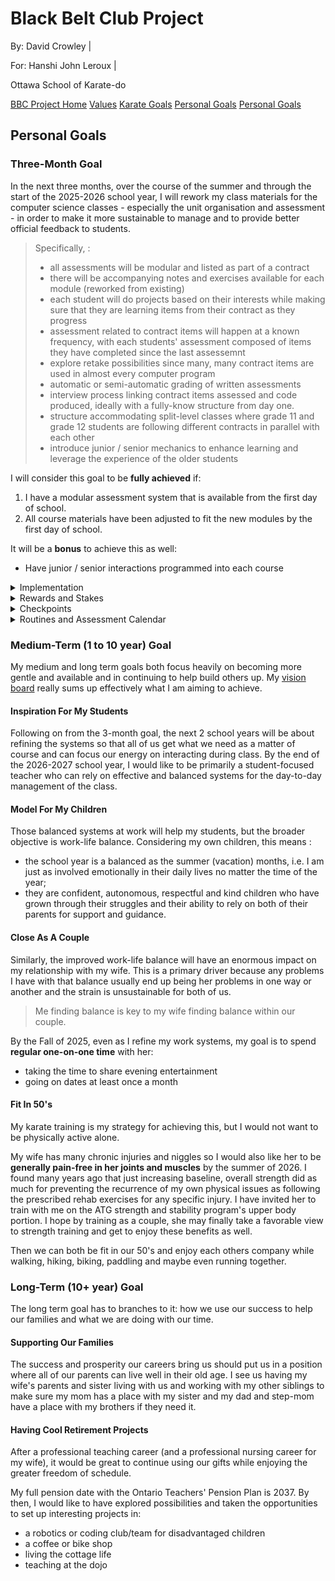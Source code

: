 <link rel="stylesheet" href="bbc-style.css">

<div class="bbc-title" markdown='1'>

# Black Belt Club Project

<div class="bbc-meta" markdown='1'>

By: David Crowley \|

For: Hanshi John Leroux \|

Ottawa School of Karate-do

</div>

<div class="bbc-menu">

<a href="/pages/bbc/landing">BBC Project Home</a>
<a href="/pages/bbc/values">Values</a>
<a href="/pages/bbc/karate">Karate Goals</a>
<a class="active" href="/pages/bbc/personal">Personal Goals</a>
<a href="/pages/bbc/tracking">Personal Goals</a>

</div>

</div>

<h2 id="bbc-personal">Personal Goals</h2>

<div class="tile-box bbc-content">

<div markdown='1'>

### Three-Month Goal

In the next three months, over the course of the summer and through the start of the 2025-2026 school year, I will rework my class materials for the computer science classes - especially the unit organisation and assessment - in order to make it more sustainable to manage and to provide better official feedback to students.

> Specifically, :
>
> - all assessments will be modular and listed as part of a contract
> - there will be accompanying notes and exercises available for each module (reworked from existing)
> - each student will do projects based on their interests while making sure that they are learning items from their contract as they progress
> - assessment related to contract items will happen at a known frequency, with each students' assessment composed of items they have completed since the last assessemnt
> - explore retake possibilities since many, many contract items are used in almost every computer program
> - automatic or semi-automatic grading of written assessments
> - interview process linking contract items assessed and code produced, ideally with a fully-know structure from day one.
> - structure accommodating split-level classes where grade 11 and grade 12 students are following different contracts in parallel with each other
> - introduce junior / senior mechanics to enhance learning and leverage the experience of the older students

I will consider this goal to be **fully achieved** if:

1. I have a modular assessment system that is available from the first day of school.
2. All course materials have been adjusted to fit the new modules by the first day of school.

It will be a **bonus** to achieve this as well:

- Have junior / senior interactions programmed into each course

<details>

<summary>Implementation</summary>

<div markdown='1'>

The best time for an overhaul like this is when I am not seeing the students during the day. Cue the summer vacation. Considering all the action over the summer, I see the following **possibilities for work**:

- while both kids are at camp, I will have about 3 hours per day between drop-off and pick-up
- on other days, I will have about 30 minutes in the morning before breakfast and another hour while the kids have their game time
- on the weekends, I may be able to get an extra hour before breakfast
- no time at the cottage or when camping

To make my work at producing documents more efficient, especially since I have a lot of existing personalised material to start with, I would like to try and **leverage an AI agent** to both help:

- creating the structure for the system
- creating templates for contracts, assessments, and interviews and filling them with appropiate informaton
- building the automations required for the personalised assessments
- generating assessment items that match my course materials and the level of the students

</div>

</details>

<details>

<summary>Rewards and Stakes</summary>

<div markdown='1'>

#### Rewards

The absolute top reward will life-balance! 🧘‍♂️ That is the biggest driver and a massive requirement for me to achieve my vision and purpose.

Not having to hear _"when will we be getting our grades back for X?"_ after they have written it will be a massive professional achievement. A first all-time if I can pull off a true zero in any class.

While I am working on reaching the goals that will get me those larger rewards, I also have the following planned for achieving each work session:

- journal entries
- verbal self-affirmations
- a progress board filled with stars

If I can get ahead of my planned progress, I may reorganise my schedule to replace a work session with a date with my wife. This would be a massive reversal and a huge win. This reward will also hold during the school year if my system truly does reduce the take-home workload from previous years.

Also during the school year, I truly believe this approach will lead to way more personal and effective interactions with each of my students and be a step up on the "Inspiration For My Students" part of the vision.

#### Stakes

The stakes for failing to reach this goal are huge!

- My school year will be overloaded as I try to complete this work as well as managing my classes
- My life at home will suffer
- My relationship with my wife will suffer

So while I am working during the summer, I have the following forfeit planned:

- for missing a work session: replace evening entertainment (often Youtube) with work, while respecting the bedtimes I have set-up

During the school year, I have also planned on:

- crowd-sourcing forfeits for delayed correcting by asking my students to suggest appropriate compensations that must be delivered if I do not meet established feedback deadlines. I imagine things like pay-outs in candy, free time, or wearing silly items.

</div>

</details>

<details>

<summary>Checkpoints</summary>

<div markdown='1'>

#### Tools

I will use the following tools to keep track of my progress:

- [Flow State](https://enter.ourflowstate.com/) "Time and Task" chat where I post estimated time and name of task then repost the actual time required. This chat is used by others for the same purpose. 
  - _I have been using Bobby Lyte's Flow State podcasts for years and did not cancel my Patreon subscription even during the leanest of the post-pandemic years. He has helped me get better at using the time that I must structure for myself._
  - _The tool of his I actually use on the regular, aside from the chat, is the [daily playlist](https://www.flowstateradio.com/) which has been progressively optimised to reduce distraction_
- Pocket notebook with checklists
- Files generated

#### Progress

- On every day with a planned work session, I will compare planned time-on-task with actual time-on-task
- At the checkpoints planned in the Routines and Assessment section below, I will compile and review time on task to determine overall progress.

Checkpoints are placed :

1. After camp weeks (big time available)
2. Before hitting the cottage
3. The day before class starts
4. The last day of the Labour Day long weekend
5. 3 weeks after Labour Day
6. At the end

</div>

</details>

<details>

<summary>Routines and Assessment Calendar</summary>

<div markdown='1'>

#### Routines Based on Type of Day

| Type of Day | Work Routine |
| --- | --- |
| With one or both kids at home | 30min before breakfast, 1h during game time |
| Both kids are at camp | focus on getting kids ready, 3h between drop-off and pick-up at various locations |
| School days | 0.5h before breakfast, 1h during planning period every other school day |
| Weekends | either Saturday or Sunday: 1h in the afternoon (other day is for my wife) |

#### Projected Available Work Hours By Week

The planning begins **July 6th** and ends 14 weeks later around the 1/3 point of the first semester.

Considering all the summer's activities and the above routines, here is the breakdown of available work time.

| Week | Date | Planned time | Note |
| :-: | :-: | --- | --- |
| 1 | Jul. 6-12 | 15h | Dbl camp -> checkpoint at end of week |
| 2 |  | 1h | Bon Echo |
| 3 |  | 2h | Thousand Islands |
| 4 | Jul. 27 - Aug. 2 | 5.5h | Checkpoint on Aug. 1 before Sharbot Lake |
| 5 |  | 0h | Sharbot Lake |
| 6 | Aug. 10-16 | 15.5h | Dbl camp -> checkpoint at end of week |
| 7 |  | 9.5h | 1 kid at camp |
| 8 | Aug. 24-30 | 8h | Checkpoint on PD day, Aug. 24; School starts Aug. 25 |
| 9 | Aug. 31 - Sep. 6 | 6.5h | Checkpoint on Labour Day |
| 10 |  | 3.5h | Includes 3h reduction for correcting time |
| 11 |  | 4.5h | 3h reduction for correcting time |
| 12 | Sep. 21-27 | 3.5h | Checkpoint at beginning of week; 3h reduction for correcting time |
| 13 |  | 4.5h | 3h reduction for correcting time |
| 14 | Oct. 5-11 | 3.5h | 3h reduction for correcting time |

#### Progress Per Checkpoint

> In all, there are:
>
> - 23.5h in July
> - 26.5h in August before the start of school
> - (50h total before school starts)
> - 32.5h after school starts
> - (82.5h grand total)

| Checkpoint                    | Hours In Period |
| ----------------------------- | :-------------: |
| July 12 (end of camp week)    |       15        |
| Aug. 1 (before cottage week)  |       8.5       |
| Aug. 16 (end of camp week)    |      15.5       |
| Aug. 24 (end of summer break) |       11        |
| Sep. 1 (Labour Day)           |       8         |
| Sep. 21                       |       13        |
| Oct. 11                       |      11.5       |

The work time and the checkpoints after the start of school for adjustements to the system based on the classroom experience.

</div>

</details>

</div>

<div markdown='1'>

### Medium-Term (1 to 10 year) Goal

My medium and long term goals both focus heavily on becoming more gentle and available and in continuing to help build others up. My [vision board](./values.md#vision-board-2024) really sums up effectively what I am aiming to achieve.

#### Inspiration For My Students

Following on from the 3-month goal, the next 2 school years will be about refining the systems so that all of us get what we need as a matter of course and can focus our energy on interacting during class. By the end of the 2026-2027 school year, I would like to be primarily a student-focused teacher who can rely on effective and balanced systems for the day-to-day management of the class.

#### Model For My Children

Those balanced systems at work will help my students, but the broader objective is work-life balance. Considering my own children, this means :

- the school year is a balanced as the summer (vacation) months, i.e. I am just as involved emotionally in their daily lives no matter the time of the year;
- they are confident, autonomous, respectful and kind children who have grown through their struggles and their ability to rely on both of their parents for support and guidance.

#### Close As A Couple

Similarly, the improved work-life balance will have an enormous impact on my relationship with my wife. This is a primary driver because any problems I have with that balance usually end up being her problems in one way or another and the strain is unsustainable for both of us.

> Me finding balance is key to my wife finding balance within our couple.

By the Fall of 2025, even as I refine my work systems, my goal is to spend **regular one-on-one time** with her:

- taking the time to share evening entertainment
- going on dates at least once a month

#### Fit In 50's

My karate training is my strategy for achieving this, but I would not want to be physically active alone.

My wife has many chronic injuries and niggles so I would also like her to be **generally pain-free in her joints and muscles** by the summer of 2026. I found many years ago that just increasing baseline, overall strength did as much for preventing the recurrence of my own physical issues as following the prescribed rehab exercises for any specific injury. I have invited her to train with me on the ATG strength and stability program's upper body portion. I hope by training as a couple, she may finally take a favorable view to strength training and get to enjoy these benefits as well.

Then we can both be fit in our 50's and enjoy each others company while walking, hiking, biking, paddling and maybe even running together.

</div>

<div markdown='1'>

### Long-Term (10+ year) Goal

The long term goal has to branches to it: how we use our success to help our families and what we are doing with our time.

#### Supporting Our Families

The success and prosperity our careers bring us should put us in a position where all of our parents can live well in their old age. I see us having my wife's parents and sister living with us and working with my other siblings to make sure my mom has a place with my sister and my dad and step-mom have a place with my brothers if they need it.

#### Having Cool Retirement Projects

After a professional teaching career (and a professional nursing career for my wife), it would be great to continue using our gifts while enjoying the greater freedom of schedule.

My full pension date with the Ontario Teachers' Pension Plan is 2037. By then, I would like to have explored possibilities and taken the opportunities to set up interesting projects in:

- a robotics or coding club/team for disadvantaged children
- a coffee or bike shop
- living the cottage life
- teaching at the dojo

</div>

</div>

